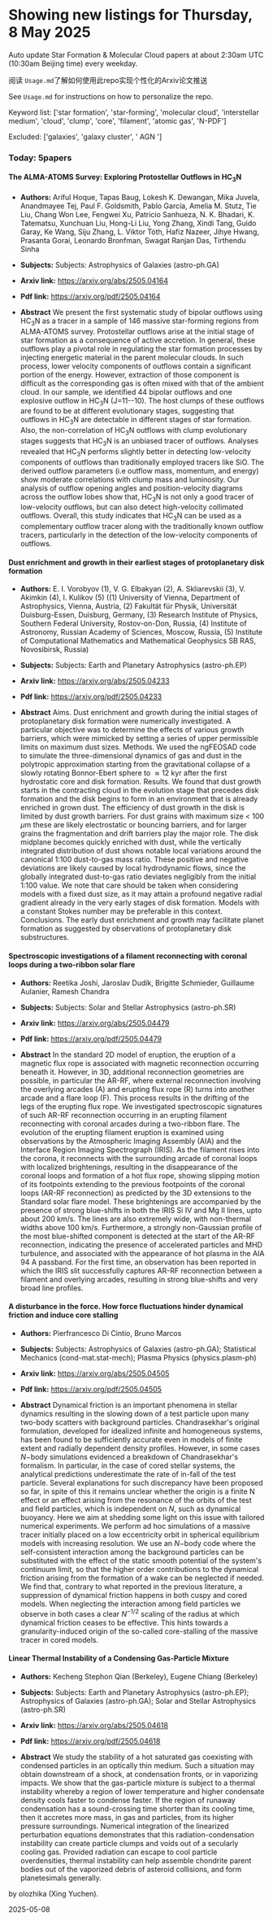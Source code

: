 # Showing new listings for Thursday, 8 May 2025
Auto update Star Formation & Molecular Cloud papers at about 2:30am UTC (10:30am Beijing time) every weekday.


阅读 `Usage.md`了解如何使用此repo实现个性化的Arxiv论文推送

See `Usage.md` for instructions on how to personalize the repo. 


Keyword list: ['star formation', 'star-forming', 'molecular cloud', 'interstellar medium', 'cloud', 'clump', 'core', 'filament', 'atomic gas', 'N-PDF']


Excluded: ['galaxies', 'galaxy cluster', ' AGN ']


### Today: 5papers 
#### The ALMA-ATOMS Survey: Exploring Protostellar Outflows in HC$_3$N
 - **Authors:** Ariful Hoque, Tapas Baug, Lokesh K. Dewangan, Mika Juvela, Anandmayee Tej, Paul F. Goldsmith, Pablo García, Amelia M. Stutz, Tie Liu, Chang Won Lee, Fengwei Xu, Patricio Sanhueza, N. K. Bhadari, K. Tatematsu, Xunchuan Liu, Hong-Li Liu, Yong Zhang, Xindi Tang, Guido Garay, Ke Wang, Siju Zhang, L. Viktor Tóth, Hafiz Nazeer, Jihye Hwang, Prasanta Gorai, Leonardo Bronfman, Swagat Ranjan Das, Tirthendu Sinha
 - **Subjects:** Subjects:
Astrophysics of Galaxies (astro-ph.GA)
 - **Arxiv link:** https://arxiv.org/abs/2505.04164

 - **Pdf link:** https://arxiv.org/pdf/2505.04164

 - **Abstract**
 We present the first systematic study of bipolar outflows using HC$_3$N as a tracer in a sample of 146 massive star-forming regions from ALMA-ATOMS survey. Protostellar outflows arise at the initial stage of star formation as a consequence of active accretion. In general, these outflows play a pivotal role in regulating the star formation processes by injecting energetic material in the parent molecular clouds. In such process, lower velocity components of outflows contain a significant portion of the energy. However, extraction of those component is difficult as the corresponding gas is often mixed with that of the ambient cloud. In our sample, we identified 44 bipolar outflows and one explosive outflow in HC$_3$N (J=11--10). The host clumps of these outflows are found to be at different evolutionary stages, suggesting that outflows in HC$_3$N are detectable in different stages of star formation. Also, the non-correlation of HC$_3$N outflows with clump evolutionary stages suggests that HC$_3$N is an unbiased tracer of outflows. Analyses revealed that HC$_3$N performs slightly better in detecting low-velocity components of outflows than traditionally employed tracers like SiO. The derived outflow parameters (i.e outflow mass, momentum, and energy) show moderate correlations with clump mass and luminosity. Our analysis of outflow opening angles and position-velocity diagrams across the outflow lobes show that, HC$_3$N is not only a good tracer of low-velocity outflows, but can also detect high-velocity collimated outflows. Overall, this study indicates that HC$_3$N can be used as a complementary outflow tracer along with the traditionally known outflow tracers, particularly in the detection of the low-velocity components of outflows.
#### Dust enrichment and growth in their earliest stages of protoplanetary disk formation
 - **Authors:** E. I. Vorobyov (1), V. G. Elbakyan (2), A. Skliarevskii (3), V. Akimkin (4), I. Kulikov (5) ((1) University of Vienna, Department of Astrophysics, Vienna, Austria, (2) Fakultät für Physik, Universität Duisburg-Essen, Duisburg, Germany, (3) Research Institute of Physics, Southern Federal University, Rostov-on-Don, Russia, (4) Institute of Astronomy, Russian Academy of Sciences, Moscow, Russia, (5) Institute of Computational Mathematics and Mathematical Geophysics SB RAS, Novosibirsk, Russia)
 - **Subjects:** Subjects:
Earth and Planetary Astrophysics (astro-ph.EP)
 - **Arxiv link:** https://arxiv.org/abs/2505.04233

 - **Pdf link:** https://arxiv.org/pdf/2505.04233

 - **Abstract**
 Aims. Dust enrichment and growth during the initial stages of protoplanetary disk formation were numerically investigated. A particular objective was to determine the effects of various growth barriers, which were mimicked by setting a series of upper permissible limits on maximum dust sizes. Methods. We used the ngFEOSAD code to simulate the three-dimensional dynamics of gas and dust in the polytropic approximation starting from the gravitational collapse of a slowly rotating Bonnor-Ebert sphere to $\approx 12$ kyr after the first hydrostatic core and disk formation. Results. We found that dust growth starts in the contracting cloud in the evolution stage that precedes disk formation and the disk begins to form in an environment that is already enriched in grown dust. The efficiency of dust growth in the disk is limited by dust growth barriers. For dust grains with maximum size < 100 $\mu$m these are likely electrostatic or bouncing barriers, and for larger grains the fragmentation and drift barriers play the major role. The disk midplane becomes quickly enriched with dust, while the vertically integrated distribution of dust shows notable local variations around the canonical 1:100 dust-to-gas mass ratio. These positive and negative deviations are likely caused by local hydrodynamic flows, since the globally integrated dust-to-gas ratio deviates negligibly from the initial 1:100 value. We note that care should be taken when considering models with a fixed dust size, as it may attain a profound negative radial gradient already in the very early stages of disk formation. Models with a constant Stokes number may be preferable in this context. Conclusions. The early dust enrichment and growth may facilitate planet formation as suggested by observations of protoplanetary disk substructures.
#### Spectroscopic investigations of a filament reconnecting with coronal loops during a two-ribbon solar flare
 - **Authors:** Reetika Joshi, Jaroslav Dudík, Brigitte Schmieder, Guillaume Aulanier, Ramesh Chandra
 - **Subjects:** Subjects:
Solar and Stellar Astrophysics (astro-ph.SR)
 - **Arxiv link:** https://arxiv.org/abs/2505.04479

 - **Pdf link:** https://arxiv.org/pdf/2505.04479

 - **Abstract**
 In the standard 2D model of eruption, the eruption of a magnetic flux rope is associated with magnetic reconnection occurring beneath it. However, in 3D, additional reconnection geometries are possible, in particular the AR-RF, where external reconnection involving the overlying arcades (A) and erupting flux rope (R) turns into another arcade and a flare loop (F). This process results in the drifting of the legs of the erupting flux rope. We investigated spectroscopic signatures of such AR-RF reconnection occurring in an erupting filament reconnecting with coronal arcades during a two-ribbon flare. The evolution of the erupting filament eruption is examined using observations by the Atmospheric Imaging Assembly (AIA) and the Interface Region Imaging Spectrograph (IRIS). As the filament rises into the corona, it reconnects with the surrounding arcade of coronal loops with localized brightenings, resulting in the disappearance of the coronal loops and formation of a hot flux rope, showing slipping motion of its footpoints extending to the previous footpoints of the coronal loops (AR-RF reconnection) as predicted by the 3D extensions to the Standard solar flare model. These brightenings are accompanied by the presence of strong blue-shifts in both the IRIS Si IV and Mg II lines, upto about 200 km/s. The lines are also extremely wide, with non-thermal widths above 100 km/s. Furthermore, a strongly non-Gaussian profile of the most blue-shifted component is detected at the start of the AR-RF reconnection, indicating the presence of accelerated particles and MHD turbulence, and associated with the appearance of hot plasma in the AIA 94 A passband. For the first time, an observation has been reported in which the IRIS slit successfully captures AR-RF reconnection between a filament and overlying arcades, resulting in strong blue-shifts and very broad line profiles.
#### A disturbance in the force. How force fluctuations hinder dynamical friction and induce core stalling
 - **Authors:** Pierfrancesco Di Cintio, Bruno Marcos
 - **Subjects:** Subjects:
Astrophysics of Galaxies (astro-ph.GA); Statistical Mechanics (cond-mat.stat-mech); Plasma Physics (physics.plasm-ph)
 - **Arxiv link:** https://arxiv.org/abs/2505.04505

 - **Pdf link:** https://arxiv.org/pdf/2505.04505

 - **Abstract**
 Dynamical friction is an important phenomena in stellar dynamics resulting in the slowing down of a test particle upon many two-body scatters with background particles. Chandrasekhar's original formulation, developed for idealized infinite and homogeneous systems, has been found to be sufficiently accurate even in models of finite extent and radially dependent density profiles. However, in some cases $N-$body simulations evidenced a breakdown of Chandrasekhar's formalism. In particular, in the case of cored stellar systems, the analytical predictions underestimate the rate of in-fall of the test particle. Several explanations for such discrepancy have been proposed so far, in spite of this it remains unclear whether the origin is a finite N effect or an effect arising from the resonance of the orbits of the test and field particles, which is independent on $N$, such as dynamical buoyancy. Here we aim at shedding some light on this issue with tailored numerical experiments. We perform ad hoc simulations of a massive tracer initially placed on a low eccentricity orbit in spherical equilibrium models with increasing resolution. We use an $N-$body code where the self-consistent interaction among the background particles can be substituted with the effect of the static smooth potential of the system's continuum limit, so that the higher order contributions to the dynamical friction arising from the formation of a wake can be neglected if needed. We find that, contrary to what reported in the previous literature, a suppression of dynamical friction happens in both cuspy and cored models. When neglecting the interaction among field particles we observe in both cases a clear $N^{-1/2}$ scaling of the radius at which dynamical friction ceases to be effective. This hints towards a granularity-induced origin of the so-called core-stalling of the massive tracer in cored models.
#### Linear Thermal Instability of a Condensing Gas-Particle Mixture
 - **Authors:** Kecheng Stephon Qian (Berkeley), Eugene Chiang (Berkeley)
 - **Subjects:** Subjects:
Earth and Planetary Astrophysics (astro-ph.EP); Astrophysics of Galaxies (astro-ph.GA); Solar and Stellar Astrophysics (astro-ph.SR)
 - **Arxiv link:** https://arxiv.org/abs/2505.04618

 - **Pdf link:** https://arxiv.org/pdf/2505.04618

 - **Abstract**
 We study the stability of a hot saturated gas coexisting with condensed particles in an optically thin medium. Such a situation may obtain downstream of a shock, at condensation fronts, or in vaporizing impacts. We show that the gas-particle mixture is subject to a thermal instability whereby a region of lower temperature and higher condensate density cools faster to condense faster. If the region of runaway condensation has a sound-crossing time shorter than its cooling time, then it accretes more mass, in gas and particles, from its higher pressure surroundings. Numerical integration of the linearized perturbation equations demonstrates that this radiation-condensation instability can create particle clumps and voids out of a secularly cooling gas. Provided radiation can escape to cool particle overdensities, thermal instability can help assemble chondrite parent bodies out of the vaporized debris of asteroid collisions, and form planetesimals generally.


by olozhika (Xing Yuchen). 


2025-05-08
